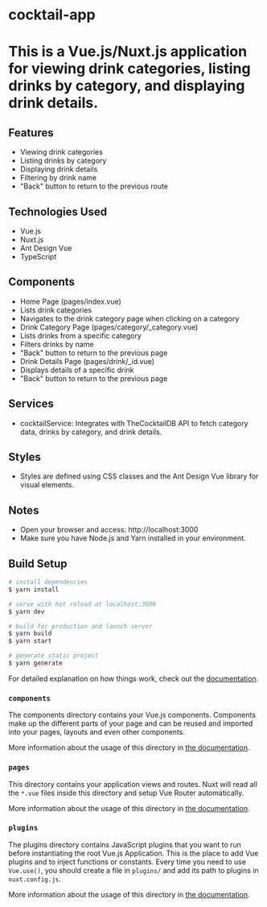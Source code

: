 # cocktail-app

# This is a Vue.js/Nuxt.js application for viewing drink categories, listing drinks by category, and displaying drink details.

## Features

- Viewing drink categories
- Listing drinks by category
- Displaying drink details
- Filtering by drink name
- "Back" button to return to the previous route

## Technologies Used

- Vue.js
- Nuxt.js
- Ant Design Vue
- TypeScript

## Components

- Home Page (pages/index.vue)
- Lists drink categories
- Navigates to the drink category page when clicking on a category
- Drink Category Page (pages/category/\_category.vue)
- Lists drinks from a specific category
- Filters drinks by name
- "Back" button to return to the previous page
- Drink Details Page (pages/drink/\_id.vue)
- Displays details of a specific drink
- "Back" button to return to the previous page

## Services

- cocktailService: Integrates with TheCocktailDB API to fetch category data, drinks by category, and drink details.

## Styles

- Styles are defined using CSS classes and the Ant Design Vue library for visual elements.

## Notes

- Open your browser and access: http://localhost:3000
- Make sure you have Node.js and Yarn installed in your environment.

## Build Setup

```bash
# install dependencies
$ yarn install

# serve with hot reload at localhost:3000
$ yarn dev

# build for production and launch server
$ yarn build
$ yarn start

# generate static project
$ yarn generate
```

For detailed explanation on how things work, check out the [documentation](https://nuxtjs.org).

### `components`

The components directory contains your Vue.js components. Components make up the different parts of your page and can be reused and imported into your pages, layouts and even other components.

More information about the usage of this directory in [the documentation](https://nuxtjs.org/docs/2.x/directory-structure/components).

### `pages`

This directory contains your application views and routes. Nuxt will read all the `*.vue` files inside this directory and setup Vue Router automatically.

More information about the usage of this directory in [the documentation](https://nuxtjs.org/docs/2.x/get-started/routing).

### `plugins`

The plugins directory contains JavaScript plugins that you want to run before instantiating the root Vue.js Application. This is the place to add Vue plugins and to inject functions or constants. Every time you need to use `Vue.use()`, you should create a file in `plugins/` and add its path to plugins in `nuxt.config.js`.

More information about the usage of this directory in [the documentation](https://nuxtjs.org/docs/2.x/directory-structure/plugins).
